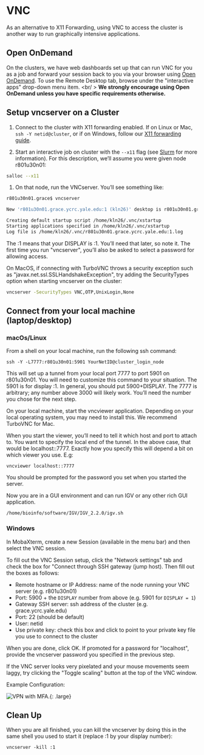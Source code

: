 # VNC

As an alternative to X11 Forwarding, using VNC to access the cluster is another way to run graphically intensive applications.

## Open OnDemand

On the clusters, we have web dashboards set up that can run VNC for you as a job and forward your session back to you via your browser using [Open OnDemand](/clusters-at-yale/access/ood/#jupyter-notebooks). To use the Remote Desktop tab, browse under the "interactive apps" drop-down menu item. <br/ > **We strongly encourage using Open OnDemand unless you have specific requirements otherwise.**

## Setup vncserver on a Cluster

1. Connect to the cluster with X11 forwarding enabled. If on Linux or Mac, `ssh -Y netid@cluster`, or if on Windows, follow our [X11 forwarding guide](/clusters-at-yale/access/x11).

1. Start an interactive job on cluster with the `--x11` flag (see [Slurm](/clusters-at-yale/job-scheduling) for more information). For this description, we’ll assume you were given node r801u30n01:

``` bash
salloc --x11
```

1.  On that node, run the VNCserver. You’ll see something like:

``` bash
r801u30n01.grace$ vncserver

New 'r801u30n01.grace.ycrc.yale.edu:1 (kln26)' desktop is r801u30n01.grace.ycrc.yale.edu:1

Creating default startup script /home/kln26/.vnc/xstartup
Starting applications specified in /home/kln26/.vnc/xstartup
Log file is /home/kln26/.vnc/r801u30n01.grace.ycrc.yale.edu:1.log
```

The :1 means that your DISPLAY is :1\. You’ll need that later, so note it. The first time you run "vncserver", you’ll also be asked to select a password for allowing access.

On MacOS, if connecting with TurboVNC throws a security exception such as "javax.net.ssl.SSLHandshakeException", try adding the SecurityTypes option when starting vncserver on the cluster:

``` bash
vncserver -SecurityTypes VNC,OTP,UnixLogin,None
```

## Connect from your local machine (laptop/desktop)

### macOs/Linux

From a shell on your local machine, run the following ssh command:

```
ssh -Y -L7777:r801u30n01:5901 YourNetID@cluster_login_node
```

This will set up a tunnel from your local port 7777 to port 5901 on r801u30n01\. You will need to customize this command to your situation. The 5901 is for display :1\. In general, you should put 5900+DISPLAY. The 7777 is arbitrary; any number above 3000 will likely work. You’ll need the number you chose for the next step.

On your local machine, start the vncviewer application. Depending on your local operating system, you may need to install this. We recommend TurboVNC for Mac.

When you start the viewer, you’ll need to tell it which host and port to attach to. You want to specify the local end of the tunnel. In the above case, that would be localhost::7777\. Exactly how you specify this will depend a bit on which viewer you use. E.g:

```
vncviewer localhost::7777
```

You should be prompted for the password you set when you started the server.

Now you are in a GUI environment and can run IGV or any other rich GUI application.

```
/home/bioinfo/software/IGV/IGV_2.2.0/igv.sh
```

### Windows

In MobaXterm, create a new Session (available in the menu bar) and then select the VNC session.

To fill out the VNC Session setup, click the "Network settings" tab and check the box for "Connect through SSH gateway (jump host). Then fill out the boxes as follows:

* Remote hostname or IP Address: name of the node running your VNC server (e.g. r801u30n01)
* Port: 5900 + the `DISPLAY` number from above (e.g. 5901 for `DISPLAY = 1`)
* Gateway SSH server: ssh address of the cluster (e.g. grace.ycrc.yale.edu)
* Port: 22 (should be default)
* User: netid
* Use private key: check this box and click to point to your private key file you use to connect to the cluster

When you are done, click OK. If promoted for a password for "localhost", provide the vncserver password you specified in the previous step.

If the VNC server looks very pixelated and your mouse movements seem laggy, try clicking the "Toggle scaling" button at the top of the VNC window.

Example Configuration:

![VPN with MFA.](/img/moba-vnc.png){: .large}

## Clean Up

When you are all finished, you can kill the vncserver by doing this in the same shell you used to start it (replace :1 by your display number):

```
vncserver -kill :1
```
